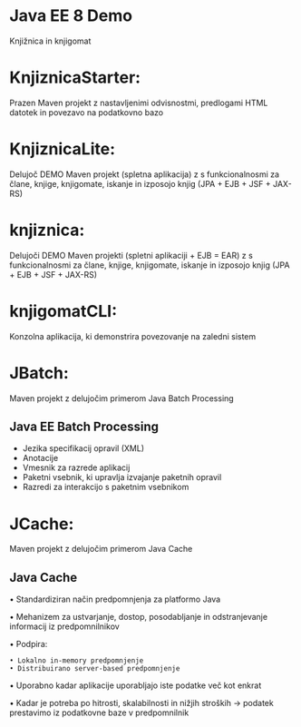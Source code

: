 # Java EE 8 Demo
Knjižnica in knjigomat

# KnjiznicaStarter:
Prazen Maven projekt z nastavljenimi odvisnostmi, predlogami HTML datotek in povezavo na podatkovno bazo

# KnjiznicaLite:
Delujoč DEMO Maven projekt (spletna aplikacija) z s funkcionalnosmi za člane, knjige, knjigomate, iskanje in izposojo knjig (JPA + EJB + JSF + JAX-RS)

# knjiznica:
Delujoči DEMO Maven projekti (spletni aplikaciji + EJB = EAR) z s funkcionalnosmi za člane, knjige, knjigomate, iskanje in izposojo knjig (JPA + EJB + JSF + JAX-RS)

# knjigomatCLI:
Konzolna aplikacija, ki demonstrira povezovanje na zaledni sistem

# JBatch:

Maven projekt z delujočim primerom Java Batch Processing

## Java EE Batch Processing

- Jezika specifikacij opravil (XML)
- Anotacije
- Vmesnik za razrede aplikacij
- Paketni vsebnik, ki upravlja izvajanje paketnih opravil
- Razredi za interakcijo s paketnim vsebnikom

# JCache:

Maven projekt z delujočim primerom Java Cache

## Java Cache

• Standardiziran način predpomnjenja za platformo Java

• Mehanizem za ustvarjanje, dostop, posodabljanje in odstranjevanje
  informacij iz predpomnilnikov
  
• Podpira:

	• Lokalno in-memory predpomnjenje
	• Distribuirano server-based predpomnjenje
	
• Uporabno kadar aplikacije uporabljajo iste podatke več kot enkrat

• Kadar je potreba po hitrosti, skalabilnosti in nižjih stroških -> podatek
  prestavimo iz podatkovne baze v predpomnilnik
